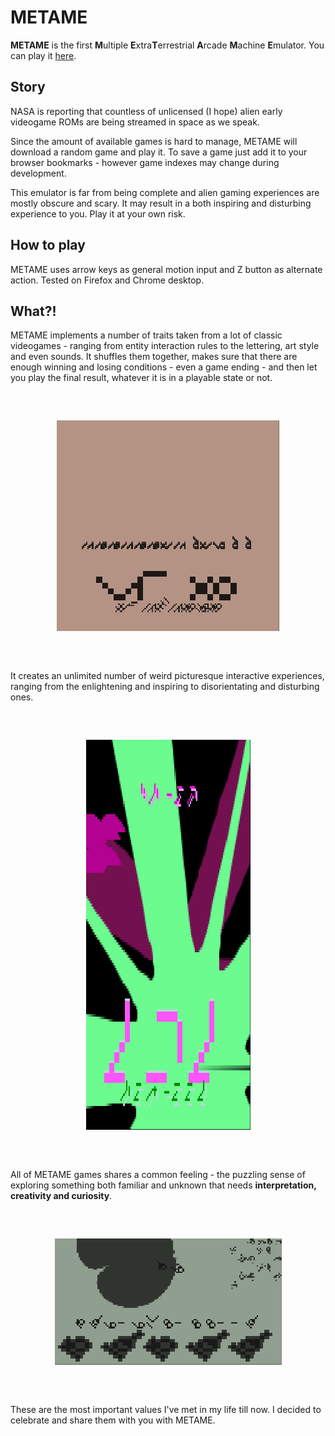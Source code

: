 # METAME

**METAME** is the first **M**ultiple **E**xtra**T**errestrial **A**rcade **M**achine **E**mulator. You can play it [here](https://www.kesiev.com/metame).

## Story

NASA is reporting that countless of unlicensed (I hope) alien early videogame ROMs are being streamed in space as we speak.

Since the amount of available games is hard to manage, METAME will download a random game and play it. To save a game just add it to your browser bookmarks - however game indexes may change during development.

This emulator is far from being complete and alien gaming experiences are mostly obscure and scary. It may result in a both inspiring and disturbing experience to you. Play it at your own risk.

## How to play

METAME uses arrow keys as general motion input and Z button as alternate action. Tested on Firefox and Chrome desktop.

## What?!

METAME implements a number of traits taken from a lot of classic videogames - ranging from entity interaction rules to the lettering, art style and even sounds. It shuffles them together, makes sure that there are enough winning and losing conditions - even a game ending - and then let you play the final result, whatever it is in a playable state or not.

<div align="center" style="margin:60px 0">
    <p><img src="screenshots/screenshot-1.png"></p>
</div>

It creates an unlimited number of weird picturesque interactive experiences, ranging from the enlightening and inspiring to disorientating and disturbing ones.

<div align="center" style="margin:60px 0">
    <p><img src="screenshots/screenshot-2.png"></p>
</div>

All of METAME games shares a common feeling - the puzzling sense of exploring something both familiar and unknown that needs **interpretation, creativity and curiosity**.

<div align="center" style="margin:60px 0">
    <p><img src="screenshots/screenshot-3.png"></p>
</div>

These are the most important values I've met in my life till now. I decided to celebrate and share them with you with METAME.
